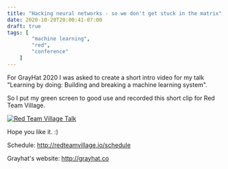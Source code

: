 ```yaml
---
title: "Hacking neural networks - so we don't get stuck in the matrix"
date: 2020-10-20T20:00:41-07:00
draft: true
tags: [
        "machine learning",
        "red",
        "conference"
    ]
---
```



For GrayHat 2020 I was asked to create a short intro video for my talk "Learning by doing: Building and breaking a machine learning system".

So I put my green screen to good use and recorded this short clip for Red Team Village.

[![Red Team Village Talk](/blog/images/2020/grayhat-video.png)](https://twitter.com/RedTeamVillage_/status/1316895004447657984)


Hope you like it. :)

Schedule: http://redteamvillage.io/schedule

Grayhat's website: http://grayhat.co
